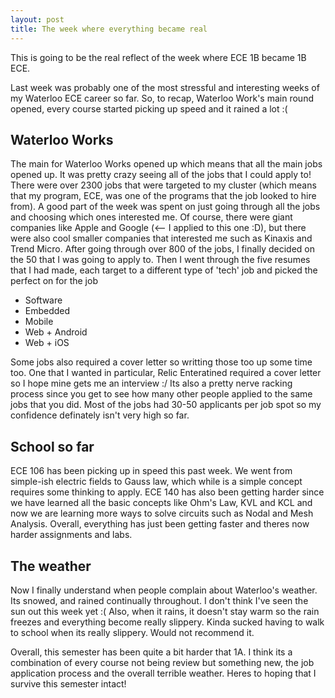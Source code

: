 ```yaml
---
layout: post
title: The week where everything became real
---
```


This is going to be the real reflect of the week where ECE 1B became 1B ECE.

Last week was probably one of the most stressful and interesting weeks of my Waterloo ECE career so far. So, to recap, Waterloo Work's main round opened, every course started picking up speed and it rained a lot :(

## Waterloo Works
The main for Waterloo Works opened up which means that all the main jobs opened up. It was pretty crazy seeing all of the jobs that I could apply to! There were over 2300 jobs that were targeted to my cluster (which means that my program, ECE, was one of the programs that the job looked to hire from). A good part of the week was spent on just going through all the jobs and choosing which ones interested me. Of course, there were giant companies like Apple and Google (<-- I applied to this one :D), but there were also cool smaller companies that interested me such as Kinaxis and Trend Micro. After going through over 800 of the jobs, I finally decided on the 50 that I was going to apply to. Then I went through the five resumes that I had made, each target to a different type of 'tech' job and picked the perfect on for the job
* Software
* Embedded
* Mobile
* Web + Android
* Web + iOS

Some jobs also required a cover letter so writting those too up some time too. One that I wanted in particular, Relic Enteratined required a cover letter so I hope mine gets me an interview :/
Its also a pretty nerve racking process since you get to see how many other people applied to the same jobs that you did. Most of the jobs had 30-50 applicants per job spot so my confidence definately isn't very high so far.

## School so far
ECE 106 has been picking up in speed this past week. We went from simple-ish electric fields to Gauss law, which while is a simple concept requires some thinking to apply. ECE 140 has also been getting harder since we have learned all the basic concepts like Ohm's Law, KVL and KCL and now we are learning more ways to solve circuits such as Nodal and Mesh Analysis. Overall, everything has just been getting faster and theres now harder assignments and labs.

## The weather
Now I finally understand when people complain about Waterloo's weather. Its snowed, and rained continually throughout. I don't think I've seen the sun out this week yet :( Also, when it rains, it doesn't stay warm so the rain freezes and everything become really slippery. Kinda sucked having to walk to school when its really slippery. Would not recommend it. 

Overall, this semester has been quite a bit harder that 1A. I think its a combination of every course not being review but something new, the job application process and the overall terrible weather. Heres to hoping that I survive this semester intact!
